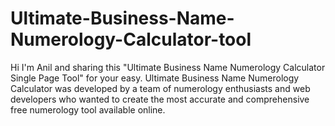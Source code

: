 # Ultimate-Business-Name-Numerology-Calculator-tool
Hi I'm Anil and sharing this "Ultimate Business Name Numerology Calculator Single Page Tool" for your easy. Ultimate Business Name Numerology Calculator was developed by a team of numerology enthusiasts and web developers who wanted to create the most accurate and comprehensive free numerology tool available online.
